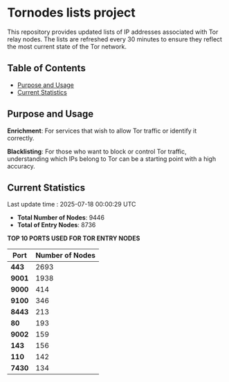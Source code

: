 # Tornodes lists project

This repository provides updated lists of IP addresses associated with Tor relay nodes. The lists are refreshed every 30 minutes to ensure they reflect the most current state of the Tor network.

## Table of Contents

- [Purpose and Usage](#purpose-and-usage)
- [Current Statistics](#current-statistics)


## Purpose and Usage

**Enrichment**: For services that wish to allow Tor traffic or identify it correctly.

**Blacklisting**: For those who want to block or control Tor traffic, understanding which IPs belong to Tor can be a starting point with a high accuracy.

## Current Statistics

Last update time : 2025-07-18 00:00:29 UTC

- **Total Number of Nodes**: 9446
- **Total of Entry Nodes**: 8736

**TOP 10 PORTS USED FOR TOR ENTRY NODES**

| **Port** | **Number of Nodes** |
|------|-----------------|
| **443**   | 2693  |
| **9001**   | 1938  |
| **9000**   | 414  |
| **9100**   | 346  |
| **8443**   | 213  |
| **80**   | 193  |
| **9002**   | 159  |
| **143**   | 156  |
| **110**   | 142  |
| **7430**   | 134  |

